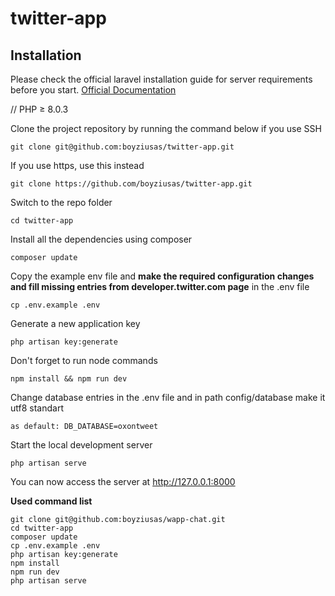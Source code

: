 # twitter-app

## Installation

Please check the official laravel installation guide for server requirements before you start. [Official Documentation](https://laravel.com/docs/8.x/installation/)

//
PHP ≥ 8.0.3


Clone the project repository by running the command below if you use SSH

```
git clone git@github.com:boyziusas/twitter-app.git
```

If you use https, use this instead

```
git clone https://github.com/boyziusas/twitter-app.git
```

Switch to the repo folder

```
cd twitter-app
```

Install all the dependencies using composer

```
composer update
```

Copy the example env file and **make the required configuration changes and fill missing entries from developer.twitter.com page** in the .env file

```
cp .env.example .env
```

Generate a new application key

```
php artisan key:generate
```

Don't forget to run node commands

```
npm install && npm run dev
```
Change database entries in the .env file and in path config/database make it utf8 standart

```
as default: DB_DATABASE=oxontweet
```

Start the local development server

```
php artisan serve
```

You can now access the server at http://127.0.0.1:8000

**Used command list**

```
git clone git@github.com:boyziusas/wapp-chat.git
cd twitter-app
composer update
cp .env.example .env
php artisan key:generate
npm install
npm run dev
php artisan serve 
```
